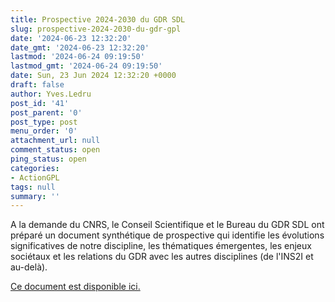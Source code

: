 ```yaml
---
title: Prospective 2024-2030 du GDR SDL
slug: prospective-2024-2030-du-gdr-gpl
date: '2024-06-23 12:32:20'
date_gmt: '2024-06-23 12:32:20'
lastmod: '2024-06-24 09:19:50'
lastmod_gmt: '2024-06-24 09:19:50'
date: Sun, 23 Jun 2024 12:32:20 +0000
draft: false
author: Yves.Ledru
post_id: '41'
post_parent: '0'
post_type: post
menu_order: '0'
attachment_url: null
comment_status: open
ping_status: open
categories:
- ActionGPL
tags: null
summary: ''
---
```


A la demande du CNRS, le Conseil Scientifique et le Bureau du GDR SDL ont préparé un document synthétique de prospective qui identifie les évolutions significatives de notre discipline, les thématiques émergentes, les enjeux sociétaux et les relations du GDR avec les autres disciplines (de l'INS2I et au-delà).

[Ce document est disponible ici.](https://lig-gdr-gpl.imag.fr/wp-content/uploads/2024/06/GDRGPL_Prospective_2024-2030.pdf)

